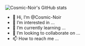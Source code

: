![Cosmic-Noir's GitHub stats](https://github-readme-stats-cosmicnoir.vercel.app/api?username=cosmic-noir&show_icons=true&theme=radical&count_private=true)

- 👋 Hi, I’m @Cosmic-Noir
- 👀 I’m interested in ...
- 🌱 I’m currently learning ...
- 💞️ I’m looking to collaborate on ...
- 📫 How to reach me ...

<!---
Cosmic-Noir/Cosmic-Noir is a ✨ special ✨ repository because its `README.md` (this file) appears on your GitHub profile.
You can click the Preview link to take a look at your changes.
--->
